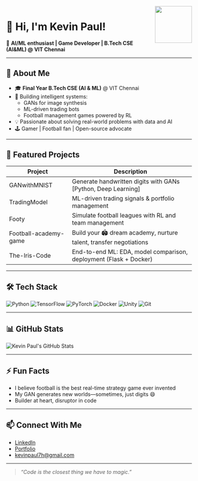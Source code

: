 <img src="https://media.giphy.com/media/SWoSkN6DxTszqIKEqv/giphy.gif" width="100" align="right">

# 👋 Hi, I'm Kevin Paul!

🚀 **AI/ML enthusiast | Game Developer | B.Tech CSE (AI&ML) @ VIT Chennai**

---

## 🌟 About Me
- 🎓 **Final Year B.Tech CSE (AI & ML)** @ VIT Chennai
- 🧠 Building intelligent systems:
  - GANs for image synthesis
  - ML-driven trading bots
  - Football management games powered by RL
- 💡 Passionate about solving real-world problems with data and AI
- 🕹️ Gamer | Football fan | Open-source advocate

---

## 🚀 Featured Projects
| Project          | Description                                                             |
|------------------|-------------------------------------------------------------------------|
| GANwithMNIST     | Generate handwritten digits with GANs [Python, Deep Learning]            |
| TradingModel     | ML-driven trading signals & portfolio management                        |
| Footy            | Simulate football leagues with RL and team management                   |
| Football-academy-game | Build your 🏟️ dream academy, nurture talent, transfer negotiations     |
| The-Iris-Code    | End-to-end ML: EDA, model comparison, deployment (Flask + Docker)       |

---

## 🛠️ Tech Stack  
![Python](https://img.shields.io/badge/-Python-3776AB?logo=python&logoColor=white)
![TensorFlow](https://img.shields.io/badge/-TensorFlow-FF6F00?logo=tensorflow&logoColor=white)
![PyTorch](https://img.shields.io/badge/-PyTorch-EE4C2C?logo=pytorch&logoColor=white)
![Docker](https://img.shields.io/badge/-Docker-2496ED?logo=docker&logoColor=white)
![Unity](https://img.shields.io/badge/-Unity-000000?logo=unity&logoColor=white)
![Git](https://img.shields.io/badge/-Git-F05032?logo=git&logoColor=white)

---

## 📊 GitHub Stats
![Kevin Paul's GitHub Stats](https://github-readme-stats.vercel.app/api?username=x-Kevin-Paul-x&show_icons=true&theme=dark)

---

## ⚡ Fun Facts
- I believe football is the best real-time strategy game ever invented
- My GAN generates new worlds—sometimes, just digits 😄
- Builder at heart, disruptor in code

---

## 📫 Connect With Me
- [LinkedIn]([https://www.linkedin.com/in/kevin-paul-42801a278/])
- [Portfolio]([https://kevin-paul.netlify.app/])
- kevinpaul7h@gmail.com

---

> *“Code is the closest thing we have to magic.”*


